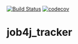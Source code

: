 [![Build Status](https://travis-ci.org/235illino/job4j_tracker.svg?branch=master)](https://travis-ci.org/235illino/job4j_tracker)
[![codecov](https://codecov.io/gh/235illino/job4j_tracker/branch/master/graph/badge.svg)](https://codecov.io/gh/235illino/job4j_tracker)
# job4j_tracker